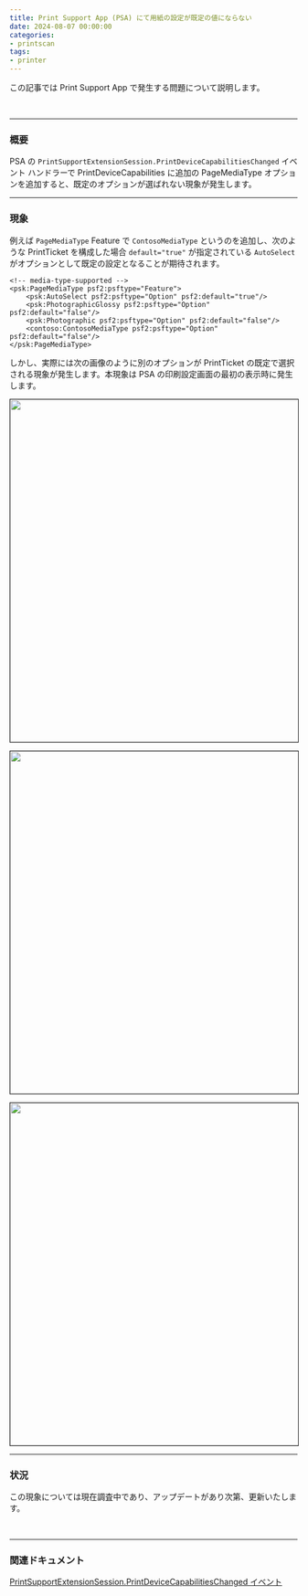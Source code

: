 ```yaml
---
title: Print Support App (PSA) にて用紙の設定が既定の値にならない
date: 2024-08-07 00:00:00
categories:
- printscan
tags:
- printer
---
```

この記事では Print Support App で発生する問題について説明します。
<!-- more -->
<br>

***
### 概要
PSA の `PrintSupportExtensionSession.PrintDeviceCapabilitiesChanged` イベント ハンドラーで PrintDeviceCapabilities に追加の PageMediaType オプションを追加すると、既定のオプションが選ばれない現象が発生します。

***
### 現象
例えば `PageMediaType` Feature で `ContosoMediaType` というのを追加し、次のような PrintTicket を構成した場合 `default="true"` が指定されている `AutoSelect` がオプションとして既定の設定となることが期待されます。

```
<!-- media-type-supported -->
<psk:PageMediaType psf2:psftype="Feature">
    <psk:AutoSelect psf2:psftype="Option" psf2:default="true"/>
    <psk:PhotographicGlossy psf2:psftype="Option" psf2:default="false"/>
    <psk:Photographic psf2:psftype="Option" psf2:default="false"/>
    <contoso:ContosoMediaType psf2:psftype="Option" psf2:default="false"/>
</psk:PageMediaType>
```

しかし、実際には次の画像のように別のオプションが PrintTicket の既定で選択される現象が発生します。本現象は PSA の印刷設定画面の最初の表示時に発生します。

<img src="https://jpwdkblog.github.io/images/psa-default-value/print-pref.png" width=600px align="left" border="1"><br clear="left">

<img src="https://jpwdkblog.github.io/images/psa-default-value/taskman1.png" width=600px align="left" border="1"><br clear="left">

<img src="https://jpwdkblog.github.io/images/win11-usbscan-issue/taskman1.png" width=600px align="left" border="1"><br clear="left">

***
### 状況

この現象については現在調査中であり、アップデートがあり次第、更新いたします。
  


<br>

***
### 関連ドキュメント

[PrintSupportExtensionSession.PrintDeviceCapabilitiesChanged イベント](https://learn.microsoft.com/ja-jp/uwp/api/windows.graphics.printing.printsupport.printsupportextensionsession.printdevicecapabilitieschanged?view=winrt-26100)
